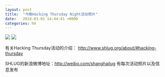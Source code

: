 ```yaml
---
layout: post
title:  "今晚Hacking Thursday Night活动照片"
date:   2018-03-01 14:44:41 +0000
categories: h4
---
```


[<img src='https://raw.githubusercontent.com/shanghailug/res2018/master/i301.h4/i301_2007_4600+08.240x160.jpg'>](https://raw.githubusercontent.com/shanghailug/res2018/master/i301.h4/i301_2007_4600+08.JPG)
[<img src='https://raw.githubusercontent.com/shanghailug/res2018/master/i301.h4/i301_2008_1400+08.240x160.jpg'>](https://raw.githubusercontent.com/shanghailug/res2018/master/i301.h4/i301_2008_1400+08.JPG)

有关Hacking Thursday活动的介绍：
http://www.shlug.org/about/#hacking-thursday

SHLUG的新浪微博地址：http://weibo.com/shanghailug 有每次活动照片以及信息发布


